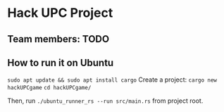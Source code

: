 # Hack UPC Project
## Team members: TODO

## How to run it on Ubuntu
`sudo apt update && sudo apt install cargo`
Create a project:
`cargo new hackUPCgame`
`cd hackUPCgame/`

Then, run `./ubuntu_runner_rs --run src/main.rs` from project root.